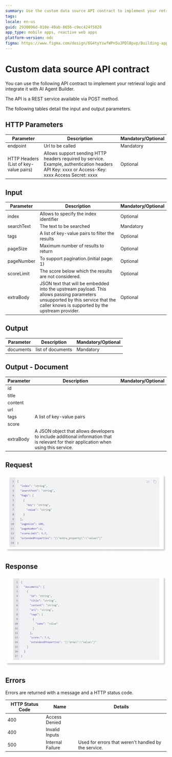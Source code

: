 ```yaml
---
summary: Use the custom data source API contract to implement your retrieval logic and integrate it with AI Agent Builder.
tags:
locale: en-us
guid: 2930096d-810e-49ab-8656-c9ec424f5828
app_type: mobile apps, reactive web apps
platform-version: odc
figma: https://www.figma.com/design/6G4tyYswfWPn5uJPDlBpvp/Building-apps?node-id=5716-14
---
```


# Custom data source API contract

You can use the following API contract to implement your retrieval logic and integrate it with AI Agent Builder.

The API is a REST service available via POST method.

The following tables detail the input and output parameters.

## HTTP Parameters

| Parameter | Description | Mandatory/Optional |
|----------|----------|----------|
| endpoint    | Url to be called   | Mandatory  |
| HTTP Headers (List of key-value pairs)    | Allows support sending HTTP headers required by service. Example, authentication headers API Key: xxxx or Access-Key: xxxx Access Secret: xxxx   | Optional  |

## Input

| Parameter | Description | Mandatory/Optional |
|----------|----------|----------|
| index    | Allows to specify the index identifier   | Optional   |
| searchText    | The text to be searched   | Mandatory   |
| tags    | A list of key-value pairs to filter the results   | Optional   |
| pageSize    | Maximum number of results to return   | Optional   |
| pageNumber    | To support pagination.(initial page: 1)   | Optional  |
| scoreLimit    | The score below which the results are not considered.   | Optional   |
| extraBody   | JSON text that will be embedded into the upstream payload. This allows passing parameters unsupported by this service that the caller knows is supported by the upstream provider.   | Optional   |

## Output

| Parameter | Description | Mandatory/Optional |
|----------|----------|----------|
| documents    | list of documents   | Mandatory   |

## Output - Document

| Parameter | Description | Mandatory/Optional |
|----------|----------|----------|
| id    |    |    |
| title    |    |    |
| content    |    |    |
| url    |    |    |
| tags    | A list of key-value pairs   |    |
| score    |    |    |
| extraBody    | A JSON object that allows developers to include additional information that is relevant for their application when using this service.   |    |

## Request

![Screenshot of request code](images/api-contract-request.png "Request code")

## Response

![Screenshot of response code](images/api-contract-response.png "Response code")

## Errors

Errors are returned with a message and a HTTP status code.

| HTTP Status Code | Name | Details |
|----------|----------|----------|
| 400    | Access Denied   |    |
| 400    | Invalid Inputs   |    |
| 500    | Internal Failure   | Used for errors that weren't handled by the service.    |

